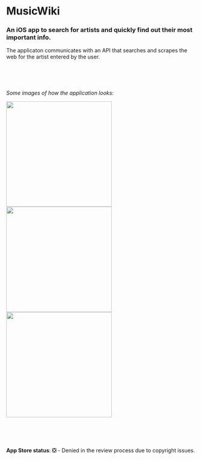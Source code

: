# MusicWiki 

### An iOS app to search for artists and quickly find out their most important info.

The applicaton communicates with an API that searches and scrapes the web for the artist entered by the user.
  
</br>
</br>
</br>

_Some images of how the application looks:_

<img src="https://github.com/bartekspitza/musicwiki/blob/master/assets/Home5.5-inch---Screen-05.png" width="280"> <img src="https://github.com/bartekspitza/musicwiki/blob/master/assets/Artist5.5-inch---Screen-05.png" width="280"> <img src="https://github.com/bartekspitza/musicwiki/blob/master/assets/Artist-desc5.5-inch---Screen-05.png" width="280">

</br>
</br>
</br>

**App Store status**:
❎ - Denied in the review process due to copyright issues.
